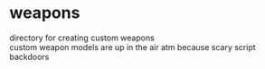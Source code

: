 # weapons
directory for creating custom weapons<br>
custom weapon models are up in the air atm because scary script backdoors